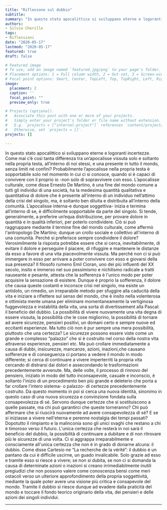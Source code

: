 ```yaml
---
title: "Riflessone sul dubbio"
subtitle: 
summary: "In questo stato apocalittico si sviluppano eterne e logoranti incertezze."
authors:
- Silvia Cherillo
tags:
- Riflessioni
date: "2020-05-17"
lastmod: "2020-05-17"
featured: true
draft: false

# Featured image
# To use, add an image named `featured.jpg/png` to your page's folder.
# Placement options: 1 = Full column width, 2 = Out-set, 3 = Screen-width
# Focal point options: Smart, Center, TopLeft, Top, TopRight, Left, Right, BottomLeft, Bottom, BottomRight
image:
  placement: 2
  caption: ''
  focal_point: ""
  preview_only: true

# Projects (optional).
#   Associate this post with one or more of your projects.
#   Simply enter your project's folder or file name without extension.
#   E.g. `projects = ["internal-project"]` references `content/project/deep-learning/index.md`.
#   Otherwise, set `projects = []`.
projects: []

---
```


In questo stato apocalittico si sviluppano eterne e logoranti incertezze. Come mai c’è così
tanta differenza tra un’apocalisse vissuta solo e soltanto nella propria testa, all’interno di
noi stessi, e una presente in tutto il mondo, senza limiti né confini? Probabilmente
l’apocalisse nella propria testa è sopportabile solo nel momento in cui ci si conosce,
quando si è capaci di convivere con il proprio io -non solo di sopravvivere con esso.
L’apocalisse culturale, come disse Ernesto De Martino, è una fine del mondo comune a
tutti gli individui di una società, ha la medesima quantità qualitativa e quantitativa di dolore
che è presente all’interno di un individuo nell’attimo della crisi del singolo, ma, è soltanto
ben diluita e distribuita all’interno della comunità. L’apocalisse interna-e dunque
soggettiva- inizia e termina all’interno di se, è difficilmente sopportabile da parte del
singolo. Si tende, generalmente, a preferire un’equa distribuzione, per provare dolore in
quantità e in qualità inferiori, per poterlo condividere. Ciò si può raggruppare mediante il
termine fine del mondo culturale, come affermò l'antropologo De Martino; dunque un crollo
sociale e collettivo all'interno di una comunità. Perché si preferisce sempre condividere il
dolore? Verosimilmente la risposta potrebbe essere che si cerca, inevitabilmente, di
evitare il dolore e perseguire il piacere, di rifuggire e mantenere le distanze da esso a
favore di una vita piacevolmente vissuta. Ma perché non ci si può immergere in esso per
arrivare a poter convivere con esso e giovarsi della sua presenza? Il filosofo rumeno Emil
Cioran, uno dei più influenti del XX secolo, insito e immerso nel suo pessimismo e
nichilismo radicale a tratti nauseante e pesante, attesta che la sofferenza è l'unico modo
per poter acquisire la sensazione di esistere. Dunque è proprio la sofferenza, il dolore che
causa queste costanti e inconsce crisi nel singolo, ma esiste un antidoto, un rimedio, un
irreparabile metodo per sfuggire alla caducità della vita e iniziare a riflettere sul senso del
mondo, che è insito nella volenterosa e ottimista mente umana per eliminare
momentaneamente la vertiginosa fuggevolezza e instabilità della vita, una sorta di
divertissement alla Pascal: il beneficio del dubbio.
La possibilità di vivere nuovamente una vita degna di essere vissuta, la possibilità che le
cose migliorino, la possibilità di tornare ad avere sicurezze, pensieri positivi, un domani
certo e sempre nuove ed eccitanti esperienze. Ma tutto ciò non è pur sempre una mera
possibilità, piuttosto che una certezza?
Le sicurezze possono essere viste come un grande e complesso “palazzo” che si è
costruito nel corso della nostra vita attraverso esperienze, pensieri etc. Ma può crollare
immediatamente a causa di dubbi, insicurezze, mancanze, azioni, inazioni,che causano
sofferenze e di conseguenza ci portano a vedere il mondo in modo differente; si cerca di
continuare a vivere imperterriti la propria vita cercando di distrarsi dai dolori e
assecondando le trasformazioni precedentemente avvenute. Ma, delle volte, il processo di
rinnovo del pensiero, iniziato in modo del tutto inconsapevole, casuale e inconscio, è
soltanto l'inizio di un procedimento ben più grande e deleterio che porta a far crollare
l'intero sistema- o palazzo- di certezze precedentemente costruito. Da questo momento in
poi si cerca una nuova identità, sinonimo in questo caso di una nuova sicurezza e
convinzione fondata sulla consapevolezza di sé. Servono dunque certezze che si
sostituiscono a quelle passate, ma chi può garantirci che queste torneranno? Chi può
affermare che si riuscirà nuovamente ad avere consapevolezza di sé? E se si iniziasse a
vivere nell'eterna e perenne nostalgia dei tempi passati? Dopotutto il rimpianto e la
malinconia sono gli unici svaghi che restano a chi è timoroso verso il futuro.
L'unica certezza che resterà in noi sarà il beneficio del dubbio, la possibilità di continuare
a dubitare e di non ritrovare più le sicurezze di una volta. Ci si aggrappa irreparabilmente e
consciamente all'unica certezza che non è in grado di donarne alcuna: il dubbio. Come
disse Cartesio ne “La recherche de la vérité”: il dubbio è un pantano da cui è difficile
uscirne, un guado invalicabile.
Solo grazie ad esso e tramite esso si riesce a vivere; se non si dubita, se non ci si
domanda la causa di determinate azioni o inazioni si creano irrimediabilmente inutili
pregiudizi che non possono valere come conoscenza bensì come meri ostacoli verso un
ulteriore approfondimento della propria soggettività, mediante la quale poter avere una
visione più critica e consapevole del mondo. Tramite il dubbio si riesce dunque ad evadere
dalla praticità del mondo e toccare il fondo teorico originario della vita, dei pensieri e delle
azioni dei singoli individui.

---
